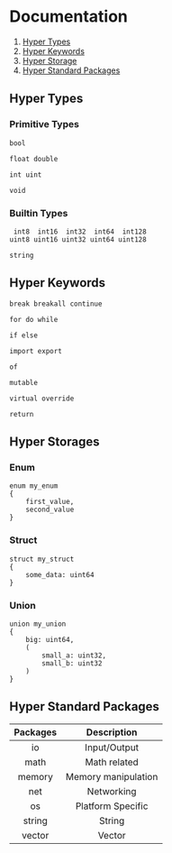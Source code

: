# Documentation

1. [Hyper Types](#hyper-types)
2. [Hyper Keywords](#hyper-keywords)
3. [Hyper Storage](#hyper-storage)
4. [Hyper Standard Packages](#hyper-standard-packages)

## Hyper Types

### Primitive Types
```hyper
bool

float double

int uint

void
```

### Builtin Types
```hyper
 int8  int16  int32  int64  int128
uint8 uint16 uint32 uint64 uint128

string
```

## Hyper Keywords
```hyper
break breakall continue

for do while

if else

import export

of

mutable

virtual override

return
```

## Hyper Storages

### Enum
```hyper
enum my_enum
{
    first_value,
    second_value
}
```

### Struct
```hyper
struct my_struct
{
    some_data: uint64
}
```

### Union
```hyper
union my_union
{
    big: uint64,
    (
        small_a: uint32,
        small_b: uint32
    )
}
```

## Hyper Standard Packages
| Packages |     Description     |
|:--------:|:-------------------:|
|    io    |     Input/Output    |
|   math   |     Math related    |
|  memory  | Memory manipulation |
|    net   |      Networking     |
|    os    |  Platform Specific  |
|  string  |        String       |
|  vector  |        Vector       |

